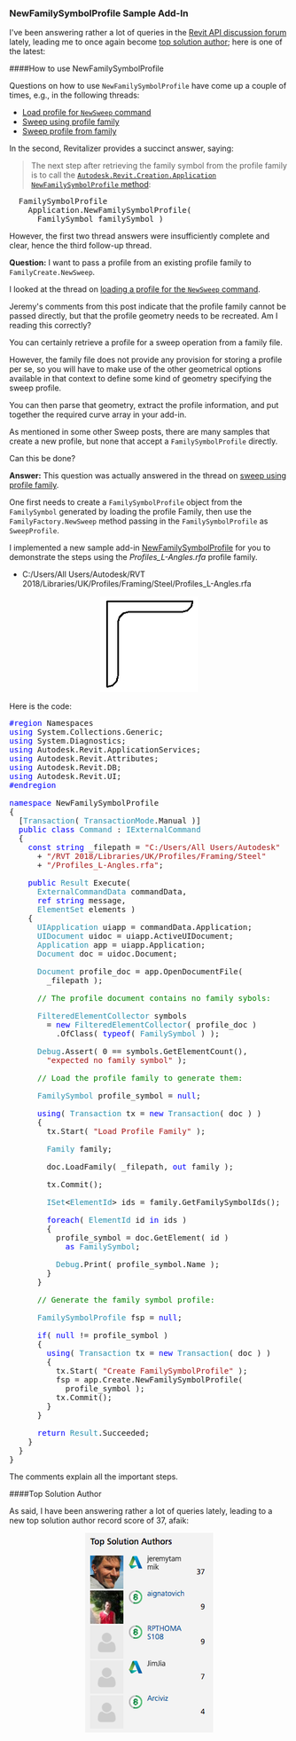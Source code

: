 <head>
<meta http-equiv="Content-Type" content="text/html; charset=utf-8">
<link rel="stylesheet" type="text/css" href="bc.css">
<!--
<script src="run_prettify.js" type="text/javascript"></script>
<script src="https://google-code-prettify.googlecode.com/svn/loader/run_prettify.js" type="text/javascript"></script>
-->
<script src="https://cdn.rawgit.com/google/code-prettify/master/loader/run_prettify.js" type="text/javascript"></script>
</head>

<!---

- implemented NewFamilySymbolProfile sample app
  https://github.com/jeremytammik/NewFamilySymbolProfile
  13871503 [Sweep Profile From Family]
  https://forums.autodesk.com/t5/revit-api-forum/sweep-profile-from-family/m-p/7751112
  https://forums.autodesk.com/t5/revit-api-forum/sweep-using-profile-family/m-p/6057115

NewFamilySymbolProfile sample #RevitAPI add-in @AutodeskRevit #bim #dynamobim @AutodeskForge #ForgeDevCon http://bit.ly/newfamilysymbolprofile

Questions on how to use <code>NewFamilySymbolProfile</code> have come up a couple of times in the Revit API discussion forum.
The short answer is: retrieve the family symbol from the profile family, then call the creation application <code>NewFamilySymbolProfile</code> method.
I implemented a new sample add-in for you to demonstrate the steps using the <i>Profiles_L-Angles.rfa</i> profile family...

--->

### NewFamilySymbolProfile Sample Add-In

I've been answering rather a lot of queries in
the [Revit API discussion forum](http://forums.autodesk.com/t5/revit-api-forum/bd-p/160) lately,
leading me to once again become [top solution author](#2); here is one of the latest:

####<a name="1"></a>How to use NewFamilySymbolProfile

Questions on how to use `NewFamilySymbolProfile` have come up a couple of times, e.g., in the following threads:

- [Load profile for `NewSweep` command](https://forums.autodesk.com/t5/revit-api-forum/load-profile-for-newsweep-command/td-p/5117864)
- [Sweep using profile family](https://forums.autodesk.com/t5/revit-api-forum/sweep-using-profile-family/m-p/6057115)
- [Sweep profile from family](https://forums.autodesk.com/t5/revit-api-forum/sweep-profile-from-family/m-p/7751112)

In the second, Revitalizer provides a succinct answer, saying:

> The next step after retrieving the family symbol from the profile family is to call
> the [`Autodesk.Revit.Creation.Application` `NewFamilySymbolProfile` method](http://www.revitapidocs.com/2018.1/0fd22223-8ca8-2955-e2ee-7d83d853ee8f.htm):

<pre class="code">
  FamilySymbolProfile
    Application.NewFamilySymbolProfile(
      FamilySymbol familySymbol )
</pre>
 
However, the first two thread answers were insufficiently complete and clear, hence the third follow-up thread.

**Question:** I want to pass a profile from an existing profile family to `FamilyCreate.NewSweep`.

I looked at the thread
on [loading a profile for the `NewSweep` command](https://forums.autodesk.com/t5/revit-api-forum/load-profile-for-newsweep-command/td-p/5117864).

Jeremy's comments from this post indicate that the profile family cannot be passed directly, but that the profile geometry needs to be recreated. Am I reading this correctly?

You can certainly retrieve a profile for a sweep operation from a family file.

However, the family file does not provide any provision for storing a profile per se, so you will have to make use of the other geometrical options available in that context to define some kind of geometry specifying the sweep profile.

You can then parse that geometry, extract the profile information, and put together the required curve array in your add-in.

As mentioned in some other Sweep posts, there are many samples that create a new profile, but none that accept a `FamilySymbolProfile` directly.

Can this be done?

**Answer:** This question was actually answered in the thread
on [sweep using profile family](https://forums.autodesk.com/t5/revit-api-forum/sweep-using-profile-family/m-p/6057115).

One first needs to create a `FamilySymbolProfile` object from the `FamilySymbol` generated by loading the profile Family, then use the  `FamilyFactory.NewSweep` method passing in the `FamilySymbolProfile` as `SweepProfile`.

I implemented a new sample
add-in [NewFamilySymbolProfile](https://github.com/jeremytammik/NewFamilySymbolProfile) for
you to demonstrate the steps using the *Profiles_L-Angles.rfa* profile family.

- C:/Users/All Users/Autodesk/RVT 2018/Libraries/UK/Profiles/Framing/Steel/Profiles_L-Angles.rfa

<center>
<img src="img/l_angle_rfa.png" alt="UK Profiles Framing Steel Profiles_L-Angles.rfa" width="177"/>
</center>

Here is the code:

<pre class="code">
<span style="color:blue;">#region</span>&nbsp;Namespaces
<span style="color:blue;">using</span>&nbsp;System.Collections.Generic;
<span style="color:blue;">using</span>&nbsp;System.Diagnostics;
<span style="color:blue;">using</span>&nbsp;Autodesk.Revit.ApplicationServices;
<span style="color:blue;">using</span>&nbsp;Autodesk.Revit.Attributes;
<span style="color:blue;">using</span>&nbsp;Autodesk.Revit.DB;
<span style="color:blue;">using</span>&nbsp;Autodesk.Revit.UI;
<span style="color:blue;">#endregion</span>
 
<span style="color:blue;">namespace</span>&nbsp;NewFamilySymbolProfile
{
&nbsp;&nbsp;[<span style="color:#2b91af;">Transaction</span>(&nbsp;<span style="color:#2b91af;">TransactionMode</span>.Manual&nbsp;)]
&nbsp;&nbsp;<span style="color:blue;">public</span>&nbsp;<span style="color:blue;">class</span>&nbsp;<span style="color:#2b91af;">Command</span>&nbsp;:&nbsp;<span style="color:#2b91af;">IExternalCommand</span>
&nbsp;&nbsp;{
&nbsp;&nbsp;&nbsp;&nbsp;<span style="color:blue;">const</span>&nbsp;<span style="color:blue;">string</span>&nbsp;_filepath&nbsp;=&nbsp;<span style="color:#a31515;">&quot;C:/Users/All&nbsp;Users/Autodesk&quot;</span>
&nbsp;&nbsp;&nbsp;&nbsp;&nbsp;&nbsp;+&nbsp;<span style="color:#a31515;">&quot;/RVT&nbsp;2018/Libraries/UK/Profiles/Framing/Steel&quot;</span>
&nbsp;&nbsp;&nbsp;&nbsp;&nbsp;&nbsp;+&nbsp;<span style="color:#a31515;">&quot;/Profiles_L-Angles.rfa&quot;</span>;
 
&nbsp;&nbsp;&nbsp;&nbsp;<span style="color:blue;">public</span>&nbsp;<span style="color:#2b91af;">Result</span>&nbsp;Execute(
&nbsp;&nbsp;&nbsp;&nbsp;&nbsp;&nbsp;<span style="color:#2b91af;">ExternalCommandData</span>&nbsp;commandData,
&nbsp;&nbsp;&nbsp;&nbsp;&nbsp;&nbsp;<span style="color:blue;">ref</span>&nbsp;<span style="color:blue;">string</span>&nbsp;message,
&nbsp;&nbsp;&nbsp;&nbsp;&nbsp;&nbsp;<span style="color:#2b91af;">ElementSet</span>&nbsp;elements&nbsp;)
&nbsp;&nbsp;&nbsp;&nbsp;{
&nbsp;&nbsp;&nbsp;&nbsp;&nbsp;&nbsp;<span style="color:#2b91af;">UIApplication</span>&nbsp;uiapp&nbsp;=&nbsp;commandData.Application;
&nbsp;&nbsp;&nbsp;&nbsp;&nbsp;&nbsp;<span style="color:#2b91af;">UIDocument</span>&nbsp;uidoc&nbsp;=&nbsp;uiapp.ActiveUIDocument;
&nbsp;&nbsp;&nbsp;&nbsp;&nbsp;&nbsp;<span style="color:#2b91af;">Application</span>&nbsp;app&nbsp;=&nbsp;uiapp.Application;
&nbsp;&nbsp;&nbsp;&nbsp;&nbsp;&nbsp;<span style="color:#2b91af;">Document</span>&nbsp;doc&nbsp;=&nbsp;uidoc.Document;
 
&nbsp;&nbsp;&nbsp;&nbsp;&nbsp;&nbsp;<span style="color:#2b91af;">Document</span>&nbsp;profile_doc&nbsp;=&nbsp;app.OpenDocumentFile(&nbsp;
&nbsp;&nbsp;&nbsp;&nbsp;&nbsp;&nbsp;&nbsp;&nbsp;_filepath&nbsp;);
 
&nbsp;&nbsp;&nbsp;&nbsp;&nbsp;&nbsp;<span style="color:green;">//&nbsp;The&nbsp;profile&nbsp;document&nbsp;contains&nbsp;no&nbsp;family&nbsp;sybols:</span>
 
&nbsp;&nbsp;&nbsp;&nbsp;&nbsp;&nbsp;<span style="color:#2b91af;">FilteredElementCollector</span>&nbsp;symbols
&nbsp;&nbsp;&nbsp;&nbsp;&nbsp;&nbsp;&nbsp;&nbsp;=&nbsp;<span style="color:blue;">new</span>&nbsp;<span style="color:#2b91af;">FilteredElementCollector</span>(&nbsp;profile_doc&nbsp;)
&nbsp;&nbsp;&nbsp;&nbsp;&nbsp;&nbsp;&nbsp;&nbsp;&nbsp;&nbsp;.OfClass(&nbsp;<span style="color:blue;">typeof</span>(&nbsp;<span style="color:#2b91af;">FamilySymbol</span>&nbsp;)&nbsp;);
 
&nbsp;&nbsp;&nbsp;&nbsp;&nbsp;&nbsp;<span style="color:#2b91af;">Debug</span>.Assert(&nbsp;0&nbsp;==&nbsp;symbols.GetElementCount(),&nbsp;
&nbsp;&nbsp;&nbsp;&nbsp;&nbsp;&nbsp;&nbsp;&nbsp;<span style="color:#a31515;">&quot;expected&nbsp;no&nbsp;family&nbsp;symbol&quot;</span>&nbsp;);
 
&nbsp;&nbsp;&nbsp;&nbsp;&nbsp;&nbsp;<span style="color:green;">//&nbsp;Load&nbsp;the&nbsp;profile&nbsp;family&nbsp;to&nbsp;generate&nbsp;them:</span>
 
&nbsp;&nbsp;&nbsp;&nbsp;&nbsp;&nbsp;<span style="color:#2b91af;">FamilySymbol</span>&nbsp;profile_symbol&nbsp;=&nbsp;<span style="color:blue;">null</span>;
 
&nbsp;&nbsp;&nbsp;&nbsp;&nbsp;&nbsp;<span style="color:blue;">using</span>(&nbsp;<span style="color:#2b91af;">Transaction</span>&nbsp;tx&nbsp;=&nbsp;<span style="color:blue;">new</span>&nbsp;<span style="color:#2b91af;">Transaction</span>(&nbsp;doc&nbsp;)&nbsp;)
&nbsp;&nbsp;&nbsp;&nbsp;&nbsp;&nbsp;{
&nbsp;&nbsp;&nbsp;&nbsp;&nbsp;&nbsp;&nbsp;&nbsp;tx.Start(&nbsp;<span style="color:#a31515;">&quot;Load&nbsp;Profile&nbsp;Family&quot;</span>&nbsp;);
 
&nbsp;&nbsp;&nbsp;&nbsp;&nbsp;&nbsp;&nbsp;&nbsp;<span style="color:#2b91af;">Family</span>&nbsp;family;
 
&nbsp;&nbsp;&nbsp;&nbsp;&nbsp;&nbsp;&nbsp;&nbsp;doc.LoadFamily(&nbsp;_filepath,&nbsp;<span style="color:blue;">out</span>&nbsp;family&nbsp;);
 
&nbsp;&nbsp;&nbsp;&nbsp;&nbsp;&nbsp;&nbsp;&nbsp;tx.Commit();
 
&nbsp;&nbsp;&nbsp;&nbsp;&nbsp;&nbsp;&nbsp;&nbsp;<span style="color:#2b91af;">ISet</span>&lt;<span style="color:#2b91af;">ElementId</span>&gt;&nbsp;ids&nbsp;=&nbsp;family.GetFamilySymbolIds();
 
&nbsp;&nbsp;&nbsp;&nbsp;&nbsp;&nbsp;&nbsp;&nbsp;<span style="color:blue;">foreach</span>(&nbsp;<span style="color:#2b91af;">ElementId</span>&nbsp;id&nbsp;<span style="color:blue;">in</span>&nbsp;ids&nbsp;)
&nbsp;&nbsp;&nbsp;&nbsp;&nbsp;&nbsp;&nbsp;&nbsp;{
&nbsp;&nbsp;&nbsp;&nbsp;&nbsp;&nbsp;&nbsp;&nbsp;&nbsp;&nbsp;profile_symbol&nbsp;=&nbsp;doc.GetElement(&nbsp;id&nbsp;)&nbsp;
&nbsp;&nbsp;&nbsp;&nbsp;&nbsp;&nbsp;&nbsp;&nbsp;&nbsp;&nbsp;&nbsp;&nbsp;<span style="color:blue;">as</span>&nbsp;<span style="color:#2b91af;">FamilySymbol</span>;
 
&nbsp;&nbsp;&nbsp;&nbsp;&nbsp;&nbsp;&nbsp;&nbsp;&nbsp;&nbsp;<span style="color:#2b91af;">Debug</span>.Print(&nbsp;profile_symbol.Name&nbsp;);
&nbsp;&nbsp;&nbsp;&nbsp;&nbsp;&nbsp;&nbsp;&nbsp;}
&nbsp;&nbsp;&nbsp;&nbsp;&nbsp;&nbsp;}
 
&nbsp;&nbsp;&nbsp;&nbsp;&nbsp;&nbsp;<span style="color:green;">//&nbsp;Generate&nbsp;the&nbsp;family&nbsp;symbol&nbsp;profile:</span>
 
&nbsp;&nbsp;&nbsp;&nbsp;&nbsp;&nbsp;<span style="color:#2b91af;">FamilySymbolProfile</span>&nbsp;fsp&nbsp;=&nbsp;<span style="color:blue;">null</span>;
 
&nbsp;&nbsp;&nbsp;&nbsp;&nbsp;&nbsp;<span style="color:blue;">if</span>(&nbsp;<span style="color:blue;">null</span>&nbsp;!=&nbsp;profile_symbol&nbsp;)
&nbsp;&nbsp;&nbsp;&nbsp;&nbsp;&nbsp;{
&nbsp;&nbsp;&nbsp;&nbsp;&nbsp;&nbsp;&nbsp;&nbsp;<span style="color:blue;">using</span>(&nbsp;<span style="color:#2b91af;">Transaction</span>&nbsp;tx&nbsp;=&nbsp;<span style="color:blue;">new</span>&nbsp;<span style="color:#2b91af;">Transaction</span>(&nbsp;doc&nbsp;)&nbsp;)
&nbsp;&nbsp;&nbsp;&nbsp;&nbsp;&nbsp;&nbsp;&nbsp;{
&nbsp;&nbsp;&nbsp;&nbsp;&nbsp;&nbsp;&nbsp;&nbsp;&nbsp;&nbsp;tx.Start(&nbsp;<span style="color:#a31515;">&quot;Create&nbsp;FamilySymbolProfile&quot;</span>&nbsp;);
&nbsp;&nbsp;&nbsp;&nbsp;&nbsp;&nbsp;&nbsp;&nbsp;&nbsp;&nbsp;fsp&nbsp;=&nbsp;app.Create.NewFamilySymbolProfile(&nbsp;
&nbsp;&nbsp;&nbsp;&nbsp;&nbsp;&nbsp;&nbsp;&nbsp;&nbsp;&nbsp;&nbsp;&nbsp;profile_symbol&nbsp;);
&nbsp;&nbsp;&nbsp;&nbsp;&nbsp;&nbsp;&nbsp;&nbsp;&nbsp;&nbsp;tx.Commit();
&nbsp;&nbsp;&nbsp;&nbsp;&nbsp;&nbsp;&nbsp;&nbsp;}
&nbsp;&nbsp;&nbsp;&nbsp;&nbsp;&nbsp;}
 
&nbsp;&nbsp;&nbsp;&nbsp;&nbsp;&nbsp;<span style="color:blue;">return</span>&nbsp;<span style="color:#2b91af;">Result</span>.Succeeded;
&nbsp;&nbsp;&nbsp;&nbsp;}
&nbsp;&nbsp;}
}
</pre>

The comments explain all the important steps.
 
####<a name="2"></a>Top Solution Author

As said, I have been answering rather a lot of queries lately, leading to a new top solution author record score of 37, afaik:

<center>
<img src="img/2018-02-08_top_solution_author_37.png" alt="Top solution author" width="231"/>
</center>

